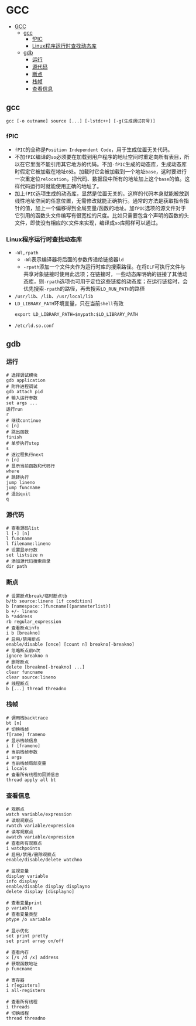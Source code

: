# GCC

- [GCC](#gcc)
  - [gcc](#gcc-1)
    - [fPIC](#fpic)
    - [Linux程序运行时查找动态库](#linux程序运行时查找动态库)
  - [gdb](#gdb)
    - [运行](#运行)
    - [源代码](#源代码)
    - [断点](#断点)
    - [栈帧](#栈帧)
    - [查看信息](#查看信息)

## gcc

  ```gcc
  gcc [-o outname] source [...] [-lstdc++] [-g(生成调试符号)]
  ```

### fPIC

  - ```fPIC```的全称是```Position Independent Code```，用于生成位置无关代码。
  - 不加```fPIC```编译的```so```必须要在加载到用户程序的地址空间时重定向所有表目，所以在它里面不能引用其它地方的代码。不加```-fPIC```生成的动态库，生成动态库时假定它被加载在地址```0```处。加载时它会被加载到一个地址```base```，这时要进行一次重定位```relocation```，把代码、数据段中所有的地址加上这个```base```的值。这样代码运行时就能使用正确的地址了。
  - 加上```fPIC```选项生成的动态库，显然是位置无关的。这样的代码本身就能被放到线性地址空间的任意位置，无需修改就能正确执行。通常的方法是获取指令指针的值，加上一个偏移得到全局变量/函数的地址。加```fPIC```选项的源文件对于它引用的函数头文件编写有很宽松的尺度。比如只需要包含个声明的函数的头文件，即使没有相应的```C```文件来实现，编译成```so```库照样可以通过。

### Linux程序运行时查找动态库

  - ```-Wl,rpath```
    - ```-Wl```表示编译器将后面的参数传递给链接器```ld```
    - ```-rpath```添加一个文件夹作为运行时库的搜索路径。在将```ELF```可执行文件与共享对象链接时使用此选项；在链接时，一些动态库明确的链接了其他动态库，则```-rpath```选项也可用于定位这些链接的动态库；在运行链接时，会优先搜索```-rpath```的路径，再去搜索```LD_RUN_PATH```的路径
  - ```/usr/lib```、```/lib```、```/usr/local/lib```
  - ```LD_LIBRARY_PATH```环境变量，只在当前```shell```有效
    ```shell
    export LD_LIBRARY_PATH=$mypath:$LD_LIBRARY_PATH
    ```
  - ```/etc/ld.so.conf```

## gdb

### 运行

  ```gdb
  # 选择调试模块
  gdb application
  # 附件进程调试
  gdb attach pid
  # 输入运行参数
  set args ...
  运行run
  r
  # 继续continue
  c [n]
  # 跳出函数
  finish
  # 单步执行step
  s
  # 逐过程执行next
  n [n]
  # 显示当前函数和代码行
  where
  # 跳转执行
  jump lineno
  jump funcname
  # 退出quit
  q
  ```

### 源代码

  ```gdb
  # 查看源码list
  l [-] [n]
  l funcname
  l filename:lineno
  # 设置显示行数
  set listsize n
  # 添加源代码搜索目录
  dir path
  ```
### 断点

  ```gdb
  # 设置断点break/临时断点tb
  b/tb source:lineno [if condition]
  b [namespace::]funcname[(parameterlist)]
  b +/- lineno
  b *address
  rb regular_expression
  # 查看断点info
  i b [breakno]
  # 启用/禁用断点
  enable/disable [once] [count n] breakno[-breakno]
  # 忽略断点前n次
  ignore breakno n
  # 删除断点
  delete [breakno[-breakno] ...]
  clear funcname
  clear source:lineno
  # 线程断点
  b [...] thread threadno
  ```

### 栈帧

  ```gdb
  # 调用栈backtrace
  bt [n]
  # 切换栈帧
  f[rame] frameno
  # 显示栈帧信息
  i f [frameno]
  # 当前栈帧参数
  i args
  # 当前栈帧局部变量
  i locals
  # 查看所有线程的回溯信息
  thread apply all bt
  ```

### 查看信息

  ```gdb
  # 观察点
  watch variable/expression
  # 读取观察点
  rwatch variable/expression
  # 读写观察点
  awatch variable/expression
  # 查看所有观察点
  i watchpoints
  # 启用/禁用/删除观察点
  enable/disable/delete watchno
  
  # 监视变量
  display variable
  info display
  enable/disable display displayno
  delete display [displayno]
  
  # 查看变量print
  p variable
  # 查看变量类型
  ptype /o variable

  # 显示优化
  set print pretty
  set print array on/off

  # 查看内存
  x [/s /d /x] address
  # 获取函数地址
  p funcname

  # 寄存器
  i r[egisters]
  i all-registers

  # 查看所有线程
  i threads
  # 切换线程
  thread threadno
  ```
